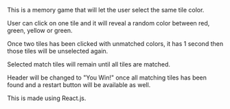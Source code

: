 This is a memory game that will let the user select the same tile color. 

User can click on one tile and it will reveal a random color between red, green, yellow or green. 

Once two tiles has been clicked with unmatched colors, it has 1 second then those tiles will be unselected again. 

Selected match tiles will remain until all tiles are matched. 

Header will be changed to "You Win!" once all matching tiles has been found and a restart button will be available as well.

This is made using React.js.

